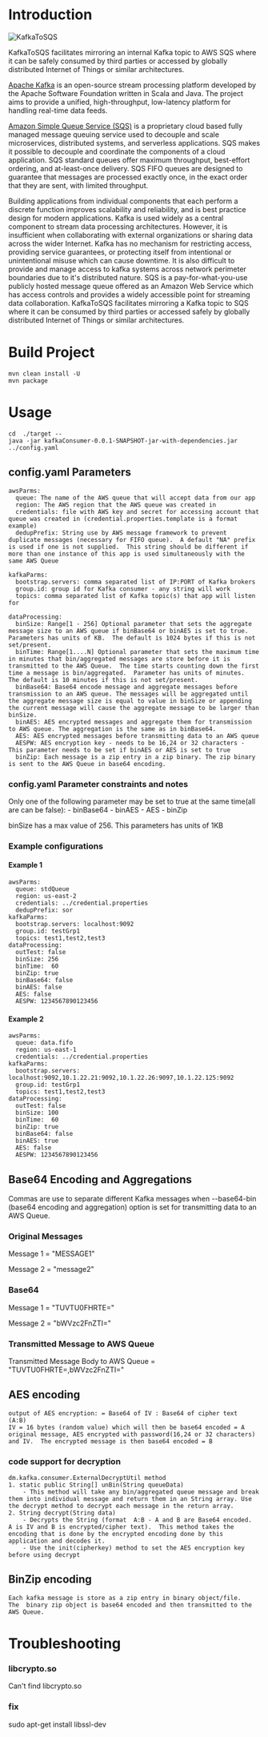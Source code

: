 # Introduction

![KafkaToSQS](https://raw.githubusercontent.com/datamachines/KafkaToSQS/master/KafkaToSQS.png)

KafkaToSQS facilitates mirroring an internal Kafka topic to AWS SQS where it can be safely consumed by third parties or accessed by globally distributed Internet of Things or similar architectures.   

[Apache Kafka](https://kafka.apache.org/) is an open-source stream processing platform developed by the Apache Software Foundation written in Scala and Java. The project aims to provide a unified, high-throughput, low-latency platform for handling real-time data feeds.

[Amazon Simple Queue Service (SQS)](https://aws.amazon.com/sqs/) is a proprietary cloud based fully managed message queuing service used to decouple and scale microservices, distributed systems, and serverless applications. SQS makes it possible to decouple and coordinate the components of a cloud application. SQS standard queues offer maximum throughput, best-effort ordering, and at-least-once delivery. SQS FIFO queues are designed to guarantee that messages are processed exactly once, in the exact order that they are sent, with limited throughput.

Building applications from individual components that each perform a discrete function improves scalability and reliability, and is best practice design for modern applications. Kafka is used widely as a central component to stream data processing architectures. However, it is insufficient when collaborating with external organizations or sharing data across the wider Internet. Kafka has no mechanism for restricting access, providing service guarantees, or protecting itself from intentional or unintentional misuse which can cause downtime. It is also difficult to provide and manage access to kafka systems across network perimeter boundaries due to it's distributed nature. SQS is a pay-for-what-you-use publicly hosted message queue offered as an Amazon Web Service which has access controls and provides a widely accessible point for streaming data collaboration. KafkaToSQS facilitates mirroring a Kafka topic to SQS where it can be consumed by third parties or accessed safely by globally distributed Internet of Things or similar architectures.   

# Build Project
```
mvn clean install -U
mvn package
```

# Usage
```
cd  ./target --
java -jar kafkaConsumer-0.0.1-SNAPSHOT-jar-with-dependencies.jar ../config.yaml
```



## config.yaml Parameters
```
awsParms:
  queue: The name of the AWS queue that will accept data from our app
  region: The AWS region that the AWS queue was created in
  credentials: file with AWS key and secret for accessing account that queue was created in (credential.properties.template is a format  example)
  dedupPrefix: String use by AWS message framework to prevent duplicate messages (necessary for FIFO queue).  A default "NA" prefix is used if one is not supplied.  This string should be different if more than one instance of this app is used simultaneously with the same AWS Queue
  
kafkaParms:
  bootstrap.servers: comma separated list of IP:PORT of Kafka brokers
  group.id: group id for Kafka consumer - any string will work
  topics: comma separated list of Kafka topic(s) that app will listen for 
  
dataProcessing:
  binSize: Range[1 - 256] Optional parameter that sets the aggregate message size to an AWS queue if binBase64 or binAES is set to true. Parameters has units of KB.  The default is 1024 bytes if this is not set/present.
  binTime: Range[1....N] Optional parameter that sets the maximum time in minutes that bin/aggregated messages are store before it is transmitted to the AWS Queue.  The time starts counting down the first time a message is bin/aggregated.  Parameter has units of minutes.  The default is 10 minutes if this is not set/present.
  binBase64: Base64 encode message and aggregate messages before transmission to an AWS queue. The messages will be aggregated until the aggregate message size is equal to value in binSize or appending the current message will cause the aggregate message to be larger than binSize. 
  binAES: AES encrypted messages and aggregate them for transmission to AWS queue. The aggregation is the same as in binBase64.
  AES: AES encrypted messages before transmitting data to an AWS queue
  AESPW: AES encryption key - needs to be 16,24 or 32 characters - This parameter needs to be set if binAES or AES is set to true
  binZip: Each message is a zip entry in a zip binary. The zip binary is sent to the AWS Queue in base64 encoding.
```
### config.yaml  Parameter constraints and notes
Only one of the following parameter may be set to true at the same time(all are can be false): 
	- binBase64
	- binAES
	- AES
	- binZip

binSize has a max value of 256.  This parameters has units of 1KB

### Example configurations
#### Example 1
```
awsParms:
  queue: stdQueue
  region: us-east-2
  credentials: ../credential.properties
  dedupPrefix: sor
kafkaParms:
  bootstrap.servers: localhost:9092
  group.id: testGrp1
  topics: test1,test2,test3
dataProcessing:
  outTest: false
  binSize: 256
  binTime:  60
  binZip: true
  binBase64: false
  binAES: false
  AES: false
  AESPW: 1234567890123456
```
#### Example 2
```
awsParms:
  queue: data.fifo
  region: us-east-1
  credentials: ../credential.properties
kafkaParms:
  bootstrap.servers: localhost:9092,10.1.22.21:9092,10.1.22.26:9097,10.1.22.125:9092
  group.id: testGrp1
  topics: test1,test2,test3
dataProcessing:
  outTest: false
  binSize: 100
  binTime:  60
  binZip: true
  binBase64: false
  binAES: true
  AES: false
  AESPW: 1234567890123456
```

## Base64 Encoding and Aggregations
Commas are use to separate different Kafka messages when --base64-bin (base64 encoding and aggregation) option is set for transmitting data to an AWS Queue.

### Original Messages
Message 1 = "MESSAGE1"

Message 2 = "message2"

### Base64
Message 1 = "TUVTU0FHRTE="

Message 2 = "bWVzc2FnZTI="

### Transmitted Message to AWS Queue
Transmitted Message Body to AWS Queue = "TUVTU0FHRTE=,bWVzc2FnZTI="

## AES encoding
```
output of AES encryption: = Base64 of IV : Base64 of cipher text  (A:B)
IV = 16 bytes (random value) which will then be base64 encoded = A
original message, AES encrypted with password(16,24 or 32 characters) and IV.  The encrypted message is then base64 encoded = B
```

### code support for decryption 
```
dm.kafka.consumer.ExternalDecryptUtil method
1. static public String[] unBin(String queueData)
	- This method will take any bin/aggregated queue message and break them into individual message and return them in an String array. Use the decrypt method to decrypt each message in the return array.
2. String decrypt(String data)
	- Decrypts the String (format  A:B - A and B are Base64 encoded.  A is IV and B is encrypted/cipher text).  This method takes the encoding that is done by the encrypted encoding done by this application and decodes it.
	- Use the init(cipherkey) method to set the AES encryption key before using decrypt
```

## BinZip encoding
```
Each kafka message is store as a zip entry in binary object/file.  
The  binary zip object is base64 encoded and then transmitted to the
AWS Queue.

```


# Troubleshooting
### libcrypto.so
Can't find libcrypto.so

### fix
sudo apt-get install libssl-dev

